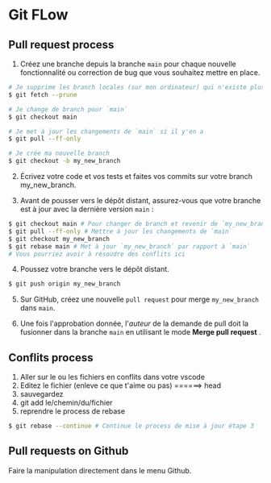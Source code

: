 # Git FLow

## Pull request process

1. Créez une branche depuis la branche `main` pour chaque nouvelle fonctionnalité ou correction de bug que vous souhaitez mettre en place.

```bash
# Je supprime les branch locales (sur mon ordinateur) qui n'existe plus sur le repo distant (sur Github)
$ git fetch --prune

# Je change de branch pour `main`
$ git checkout main

# Je met à jour les changements de `main` si il y'en a
$ git pull --ff-only

# Je crée ma nouvelle branch
$ git checkout -b my_new_branch
```

2. Écrivez votre code et vos tests et faites vos commits sur votre branch my_new_branch.

3. Avant de pousser vers le dépôt distant, assurez-vous que votre branche est à jour avec la dernière version `main` :
```bash
$ git checkout main # Pour changer de branch et revenir de `my_new_branch` à `main`
$ git pull --ff-only # Mettre à jour les changements de `main`
$ git checkout my_new_branch
$ git rebase main # Met à jour `my_new_branch` par rapport à `main`
# Vous pourriez avoir à résoudre des conflits ici
```

4. Poussez votre branche vers le dépôt distant.
```bash
$ git push origin my_new_branch
```

5. Sur GitHub, créez une nouvelle `pull request` pour merge `my_new_branch` dans `main`.

6. Une fois l'approbation donnée, l'*auteur* de la demande de pull doit la fusionner dans la branche `main` en utilisant le mode **Merge pull request** .


## Conflits process

1. Aller sur le ou les fichiers en conflits dans votre vscode
2. Editez le fichier (enleve ce que t'aime ou pas) ======> head
3. sauvegardez
4. git add le/chemin/du/fichier
5. reprendre le process de rebase
```bash
$ git rebase --continue # Continue le process de mise à jour étape 3
```

## Pull requests on Github
Faire la manipulation directement dans le menu Github.